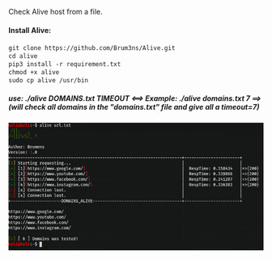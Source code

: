 Check Alive host from a file.

#### Install Alive:
```
git clone https://github.com/Brum3ns/Alive.git
cd alive
pip3 install -r requirement.txt
chmod +x alive
sudo cp alive /usr/bin
```

#####  use: ./alive DOMAINS.txt TIMEOUT <==> Example: ./alive domains.txt 7 ==>(will check all domains in the "domains.txt" file and give all a timeout=7)
![](https://github.com/Brum3ns/Alive/blob/master/alive.png)
